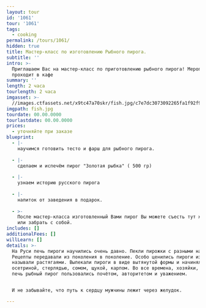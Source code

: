 ```yaml
---
layout: tour
id: '1061'
tour: '1061'
tags:
  - cooking
permalink: /tours/1061/
hidden: true
title: Мастер-класс по изготовлению Рыбного пирога.
subtitle: ''
intro: >-
  Приглашаем Вас на мастер-класс по приготовлению рыбного пирога! Мероприятие
  проходит в кафе
summary: ''
length: 2 часа
tourlength: 2 часа
imgasset: >-
  //images.ctfassets.net/x9tc47a70skr/fish.jpg/c7e7dc3073092265fa1f92f9f639d439/fish.jpg
imgpath: fish.jpg
tourdate: 00.00.0000
tourlastdate: 00.00.0000
prices:
  - уточняйте при заказе
blueprint:
  - |-
    научимся готовить тесто и фарш для рыбного пирога.
     
  - |-
    сделаем и испечём пирог "Золотая рыбка" ( 500 гр)
     
  - |-
    узнаем историю русского пирога
     
  - |-
    напиток от заведения в подарок.
     
  - >-
    После мастер-класса изготовленный Вами пирог Вы можете съесть тут же в кафе
    или забрать с собой.
includes: []
additionalFees: []
willLearn: []
details: >-
  На Руси печь пироги научились очень давно. Пекли пирожки с разными начинками.
  Рецепты передавали из поколения в поколение. Особо ценились пироги из рыбы. Их
  называли растягаями. Выпекали пироги в виде вытянутой формы и начиняли
  осетриной, стерлядью, сомом, щукой, карпом. Во все времена, хозяйки, умеющие
  печь рыбный пирог пользовались почётом, авторитетом и уважением.


  И не забывайте, что путь к сердцу мужчины лежит через желудок.

---
```

